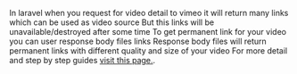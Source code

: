 In laravel when you request for video detail to vimeo it will return many links which can be used as video source
But this links will be unavailable/destroyed after some time
To get permanent link for your video you can user response body files links
Response body files will return permanent links with different quality and size of your video
For more detail and step by step guides [visit this page.]( https://www.logisticinfotech.com/blog/vimeo-video-permanent-link).
